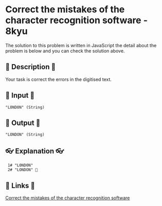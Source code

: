 # Correct the mistakes of the character recognition software - 8kyu

The solution to this problem is written in JavaScript the detail about the problem is below and you can check the solution above.

## 💬 Description 💬

Your task is correct the errors in the digitised text.

## 🥚 Input 🥚

```
"L0ND0N" (String)
```

## 🐣 Output 🐣

```
"LONDON" (String)
```

## 👓 Explanation 👓

```
 1# "L0ND0N"
 2# "LONDON" 🎉
```

## 🔗 Links 🔗

[Correct the mistakes of the character recognition software](https://www.codewars.com/kata/577bd026df78c19bca0002c0)
